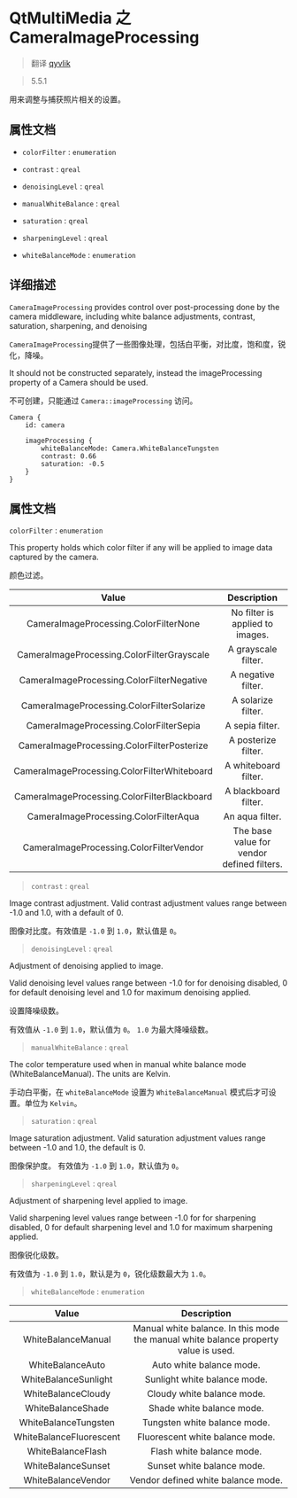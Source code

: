 # QtMultiMedia 之 CameraImageProcessing

> 翻译 [qyvlik](http://blog.qyvlik.space)

> 5.5.1

用来调整与捕获照片相关的设置。

## 属性文档

+ `colorFilter`           : `enumeration`

+ `contrast`              : `qreal`

+ `denoisingLevel`        : `qreal`

+ `manualWhiteBalance`    : `qreal`

+ `saturation`            : `qreal`

+ `sharpeningLevel`       : `qreal`

+ `whiteBalanceMode`      : `enumeration`

## 详细描述

`CameraImageProcessing` provides control over post-processing done by the camera middleware, including white balance adjustments, contrast, saturation, sharpening, and denoising

`CameraImageProcessing`提供了一些图像处理，包括白平衡，对比度，饱和度，锐化，降噪。

It should not be constructed separately, instead the imageProcessing property of a Camera should be used.

不可创建，只能通过 `Camera::imageProcessing` 访问。

```
Camera {
    id: camera

    imageProcessing {
        whiteBalanceMode: Camera.WhiteBalanceTungsten
        contrast: 0.66
        saturation: -0.5
    }
}
```

## 属性文档

`colorFilter`           : `enumeration`

This property holds which color filter if any will be applied to image data captured by the camera.

颜色过滤。

| Value | Description |
|:-----:|:-----------:|
|CameraImageProcessing.ColorFilterNone | No filter is applied to images. |
|CameraImageProcessing.ColorFilterGrayscale | A grayscale filter. |
|CameraImageProcessing.ColorFilterNegative | A negative filter. |
|CameraImageProcessing.ColorFilterSolarize | A solarize filter. |
|CameraImageProcessing.ColorFilterSepia | A sepia filter. |
|CameraImageProcessing.ColorFilterPosterize | A posterize filter. |
|CameraImageProcessing.ColorFilterWhiteboard | A whiteboard filter. |
|CameraImageProcessing.ColorFilterBlackboard | A blackboard filter. |
|CameraImageProcessing.ColorFilterAqua | An aqua filter. |
|CameraImageProcessing.ColorFilterVendor | The base value for vendor defined filters. |

> `contrast`              : `qreal`

Image contrast adjustment. Valid contrast adjustment values range between -1.0 and 1.0, with a default of 0.

图像对比度。有效值是 `-1.0` 到 `1.0`，默认值是 `0`。

> `denoisingLevel`        : `qreal`

Adjustment of denoising applied to image.

Valid denoising level values range between -1.0 for for denoising disabled, 0 for default denoising level and 1.0 for maximum denoising applied.

设置降噪级数。

有效值从 `-1.0` 到 `1.0`，默认值为 `0`。 `1.0` 为最大降噪级数。

> `manualWhiteBalance`    : `qreal`

The color temperature used when in manual white balance mode (WhiteBalanceManual). The units are Kelvin.

手动白平衡，在 `whiteBalanceMode` 设置为 `WhiteBalanceManual` 模式后才可设置。单位为 `Kelvin`。

> `saturation`            : `qreal`

Image saturation adjustment. Valid saturation adjustment values range between -1.0 and 1.0, the default is 0.

图像保护度。 有效值为 `-1.0` 到 `1.0`，默认值为 `0`。

> `sharpeningLevel`       : `qreal`

Adjustment of sharpening level applied to image.

Valid sharpening level values range between -1.0 for for sharpening disabled, 0 for default sharpening level and 1.0 for maximum sharpening applied.

图像锐化级数。

有效值为 `-1.0` 到 `1.0`，默认是为 `0`，锐化级数最大为 `1.0`。

> `whiteBalanceMode`      : `enumeration`

| Value | Description |
|:-----:|:-----------:|
| WhiteBalanceManual | Manual white balance. In this mode the manual white balance property value is used. |
| WhiteBalanceAuto | Auto white balance mode. | 
| WhiteBalanceSunlight | Sunlight white balance mode. |
| WhiteBalanceCloudy | Cloudy white balance mode. |
| WhiteBalanceShade | Shade white balance mode. |
| WhiteBalanceTungsten | Tungsten white balance mode. |
| WhiteBalanceFluorescent | Fluorescent white balance mode. |
| WhiteBalanceFlash | Flash white balance mode. |
| WhiteBalanceSunset | Sunset white balance mode. |
| WhiteBalanceVendor | Vendor defined white balance mode. |

